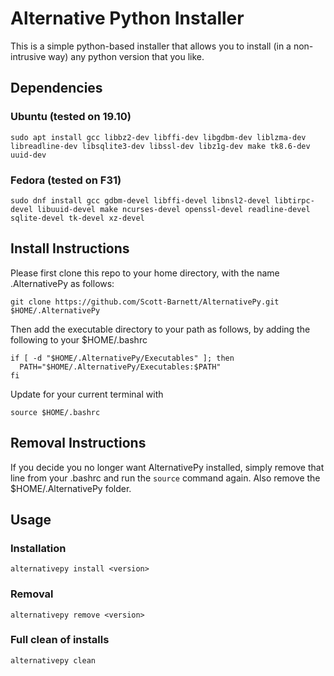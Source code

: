 # Alternative Python Installer
This is a simple python-based installer that allows you to install (in a non-intrusive way) any python version that you like.
## Dependencies
### Ubuntu (tested on 19.10)
```
sudo apt install gcc libbz2-dev libffi-dev libgdbm-dev liblzma-dev libreadline-dev libsqlite3-dev libssl-dev libz1g-dev make tk8.6-dev uuid-dev
```
### Fedora (tested on F31)
```
sudo dnf install gcc gdbm-devel libffi-devel libnsl2-devel libtirpc-devel libuuid-devel make ncurses-devel openssl-devel readline-devel sqlite-devel tk-devel xz-devel
```
## Install Instructions
Please first clone this repo to your home directory, with the name .AlternativePy as follows:
```
git clone https://github.com/Scott-Barnett/AlternativePy.git $HOME/.AlternativePy
```
Then add the executable directory to your path as follows, by adding the following to your $HOME/.bashrc
```
if [ -d "$HOME/.AlternativePy/Executables" ]; then
  PATH="$HOME/.AlternativePy/Executables:$PATH"
fi
```
Update for your current terminal with
```
source $HOME/.bashrc
```
## Removal Instructions
If you decide you no longer want AlternativePy installed, simply remove that line from your .bashrc and run the `source` command again. Also remove the $HOME/.AlternativePy folder.
## Usage
### Installation
```
alternativepy install <version>
```
### Removal
```
alternativepy remove <version>
```
### Full clean of installs
```
alternativepy clean
```

